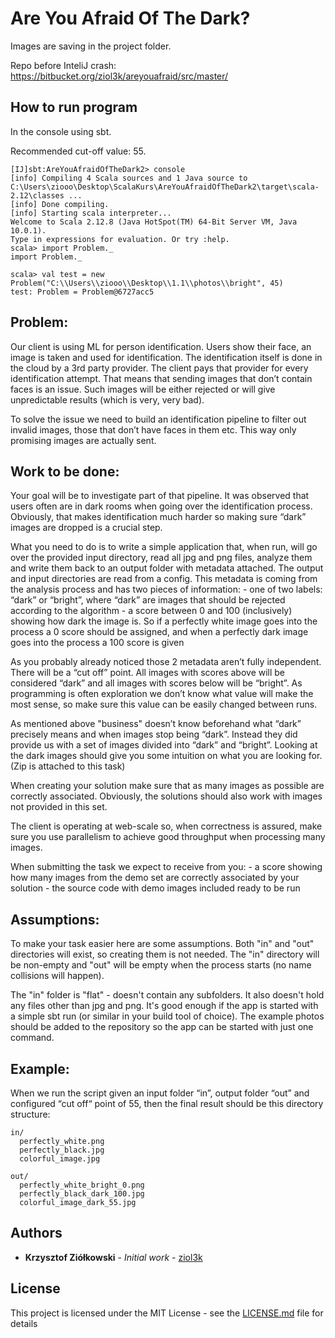 # Are You Afraid Of The Dark?

Images are saving in the project folder.

Repo before InteliJ crash: https://bitbucket.org/ziol3k/areyouafraid/src/master/


## How to run program

In the console using sbt. 

Recommended cut-off value: 55.


```
[IJ]sbt:AreYouAfraidOfTheDark2> console
[info] Compiling 4 Scala sources and 1 Java source to C:\Users\ziooo\Desktop\ScalaKurs\AreYouAfraidOfTheDark2\target\scala-2.12\classes ...
[info] Done compiling.
[info] Starting scala interpreter...
Welcome to Scala 2.12.8 (Java HotSpot(TM) 64-Bit Server VM, Java 10.0.1).
Type in expressions for evaluation. Or try :help.
scala> import Problem._
import Problem._

scala> val test = new Problem("C:\\Users\\ziooo\\Desktop\\1.1\\photos\\bright", 45)
test: Problem = Problem@6727acc5

```

## Problem:
   

Our client is using ML for person identification. Users show their face, an image is taken and used for identification. The identification
 itself is done in the cloud by a 3rd party provider. The client pays that provider for every identification attempt. That means that sending
  images that don’t contain faces is an issue. Such images will be either rejected or will give unpredictable results (which is very, very bad). 

To solve the issue we need to build an identification pipeline to filter out invalid images, those that don’t have faces in them etc. 
This way only promising images are actually sent. 


## Work to be done:

Your goal will be to investigate part of that pipeline. It was observed that users often are in dark rooms when going over the identification process.  Obviously, that makes identification much harder so making sure “dark” images are dropped is a crucial step. 
 
What you need to do is to write a simple application that, when run, will go over the provided input directory, read all jpg and png files, analyze them and write them back to an output folder with metadata attached. The output and input directories are read from a config. This metadata is coming from the analysis process and has two pieces of information: - one of two labels: “dark” or “bright”, where “dark” are images that should be rejected according to the algorithm - a score between 0 and 100 (inclusively) showing how dark the image is. So if a perfectly white image goes into the process a 0 score should be assigned, and when a perfectly dark image goes into the process a 100 score is given 
 
As you probably already noticed those 2 metadata aren’t fully independent. There will be a “cut off” point. All images with scores above will be considered “dark” and all images with scores below will be “bright”. As programming is often exploration we don’t know what value will make the most sense, so make sure this value can be easily changed between runs. 
 
As mentioned above "business" doesn’t know beforehand what “dark” precisely means and when images stop being “dark”. Instead they did provide us with a set of images divided into “dark” and “bright”. Looking at the dark images should give you some intuition on what you are looking for. (Zip is attached to this task) 
 
When creating your solution make sure that as many images as possible are correctly associated. Obviously, the solutions should also work with images not provided in this set.  
 
The client is operating at web-scale so, when correctness is assured, make sure you use parallelism to achieve good throughput when processing many images. 

 When submitting the task we expect to receive from you: - a score showing how many images from the demo set are correctly associated by your solution - the source code with demo images included ready to be run  
 

## Assumptions:

To make your task easier here are some assumptions. Both "in" and "out" directories will exist, so creating them is not needed. The "in" directory will be non-empty and "out" will be empty when the process starts (no name collisions will happen). 
 
The "in" folder is "flat" - doesn't contain any subfolders. It also doesn't hold any files other than jpg and png. It's good enough if the app is started with a simple sbt run (or similar in your build tool of choice). The example photos should be added to the repository so the app can be started with just one command.


## Example:

When we run the script given an input folder “in”, output folder “out” and configured “cut off“ point of 55, then the final result should be this directory structure:

```
in/  
  perfectly_white.png    
  perfectly_black.jpg    
  colorful_image.jpg 
  
out/    
  perfectly_white_bright_0.png    
  perfectly_black_dark_100.jpg    
  colorful_image_dark_55.jpg  
```



## Authors

* **Krzysztof Ziółkowski** - *Initial work* - [ziol3k](https://bitbucket.org/ziol3k/)

## License

This project is licensed under the MIT License - see the [LICENSE.md](LICENSE.md) file for details


